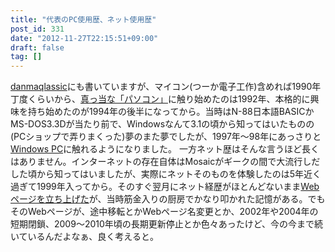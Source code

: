 ```yaml
---
title: "代表のPC使用歴、ネット使用歴"
post_id: 331
date: "2012-11-27T22:15:51+09:00"
draft: false
tag: []
---
```



[danmaqlassic](/category/goods?tag=pc)にも書いていますが、マイコン(つーか電子工作)含めれば1990年丁度くらいから、[真っ当な「パソコン」](/pc-h98s)に触り始めたのは1992年、本格的に興味を持ち始めたのが1994年の後半になってから。当時はN-88日本語BASICかMS-DOS3.3Dが当たり前で、Windowsなんて3.1の頃から知ってはいたものの(PCショップで弄りまくった)夢のまた夢でしたが、1997年～98年にあっさりと[Windows PC](/brezza5100cx)に触れるようになりました。 一方ネット歴はそんな言うほど長くはありません。インターネットの存在自体はMosaicがギークの間で大流行しだした頃から知ってはいましたが、実際にネットそのものを体験したのは5年近く過ぎて1999年入ってから。そのすぐ翌月にネット経歴がほとんどないまま[Webページを立ち上げた](/yasimcity2012)が、当時筋金入りの厨房でかなり叩かれた記憶がある。でもそのWebページが、途中移転とかWebページ名変更とか、2002年や2004年の短期閉鎖、2009～2010年頃の長期更新停止とか色々あったけど、今の今まで続いているんだよなぁ、良く考えると。
